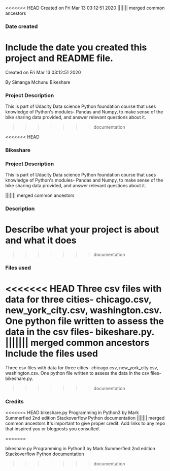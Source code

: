 <<<<<<< HEAD
Created on Fri Mar 13 03:12:51 2020
||||||| merged common ancestors
### Date created
Include the date you created this project and README file.
=======
Created on Fri Mar 13 03:12:51 2020


By Simanga Mchunu
Bikeshare




### Project Description
 This is part of Udacity Data science Python foundation course that uses knowledge of Python's modules- 
Pandas and Numpy, to make sense of the bike sharing data provided, and answer relevant questions about it.


>>>>>>> documentation


<<<<<<< HEAD
### Bikeshare


### Project Description
This is part of Udacity Data science Python foundation course that uses knowledge of Python's modules- Pandas and Numpy, to make sense of the bike sharing data provided, and answer relevant questions about it.

||||||| merged common ancestors
### Description
Describe what your project is about and what it does
=======
>>>>>>> documentation

### Files used
<<<<<<< HEAD
Three csv files with data for three cities- chicago.csv, new_york_city.csv, washington.csv.
One python file written to assess the data in the csv files- bikeshare.py.
||||||| merged common ancestors
Include the files used
=======


Three csv files with data for three cities- chicago.csv, new_york_city.csv, washington.csv.
One python file written to assess the data in the csv files- 
bikeshare.py.


>>>>>>> documentation

### Credits
<<<<<<< HEAD
bikeshare.py
Programming in Python3 by Mark Summerfied 2nd edition
Stackoverflow
Python documentation
||||||| merged common ancestors
It's important to give proper credit. Add links to any repo that inspired you or blogposts you consulted.

=======


bikeshare.py
Programming in Python3 by Mark Summerfied 2nd edition
Stackoverflow
Python documentation
>>>>>>> documentation
